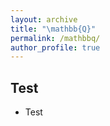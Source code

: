 ```yaml
---
layout: archive
title: "\mathbb{Q}"
permalink: /mathbbq/
author_profile: true
---
```


Test
------
* Test

<!--{% if author.googlescholar %}
  You can also find my articles on <u><a href="{{author.googlescholar}}">my Google Scholar profile</a>.</u>
{% endif %}

{% include base_path %}

{% for post in site.publications reversed %}
  {% include archive-single.html %}
{% endfor %}-->
